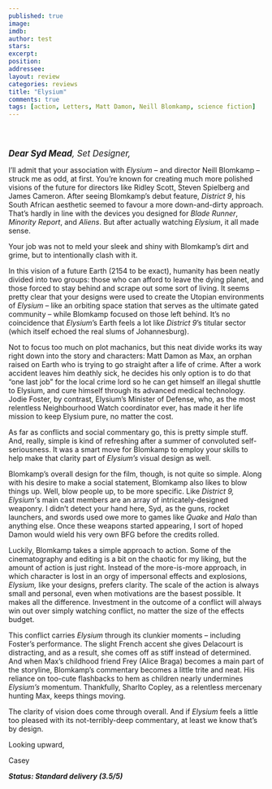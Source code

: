 ```yaml
---
published: true
image: 
imdb: 
author: test 
stars: 
excerpt: 
position: 
addressee: 
layout: review
categories: reviews
title: "Elysium"
comments: true
tags: [action, Letters, Matt Damon, Neill Blomkamp, science fiction]
---
```

<div><p class="Body1">&nbsp;</p>
<p class="Body1"><strong><em><span class="full-image-block ssNonEditable"><a href="/letters/2013/8/9/elysium.html"><img src="http://static.squarespace.com/static/5005f6bcc4aa41161b33e89e/5329cf1fe4b07c068ebf74de/5329cf1fe4b07c068ebf7889/1376072736013/elysium.jpg" alt="" /></a></span></em></strong></p>
<p><span style="font-size:120%;"><strong><em>Dear Syd Mead</em></strong><em>, Set Designer,</em></span></p>
<p>I&#8217;ll admit that your association with <em>Elysium</em> &ndash; and director Neill Blomkamp &ndash; struck me as odd, at first. You&#8217;re known for creating much more polished visions of the future for directors like Ridley Scott, Steven Spielberg and James Cameron. After seeing Blomkamp&rsquo;s debut feature, <em>District 9</em>, his South African aesthetic seemed to favour a more down-and-dirty approach. That&rsquo;s hardly in line with the devices you designed for <em>Blade Runner</em>, <em>Minority Report</em>, and <em>Aliens</em>. But after actually watching <em>Elysium</em>, it all made sense.</p>
<p>Your job was not to meld your sleek and shiny with Blomkamp&#8217;s dirt and grime, but to intentionally clash with it.&nbsp;</p>
<p>In this vision of a future Earth (2154 to be exact), humanity has been neatly divided into two groups: those who can afford to leave the dying planet, and those forced to stay behind and scrape out some sort of living. It seems pretty clear that your designs were used to create the Utopian environments of <em>Elysium</em> &ndash; like an orbiting space station that serves as the ultimate gated community &ndash; while Blomkamp focused on those left behind. It&#8217;s no coincidence that <em>Elysium</em>&#8217;s Earth feels a lot like<em> District 9</em>&#8217;s titular sector (which itself echoed the real slums of Johannesburg).</p>
<p>Not to focus too much on plot machanics, but this neat divide works its way right down into the story and characters: Matt Damon as Max, an orphan raised on Earth who is trying to go straight after a life of crime. After a work accident leaves him deathly sick, he decides his only option is to do that &#8220;one last job&#8221; for the local crime lord so he can get himself an illegal shuttle to Elysium, and cure himself through its advanced medical technology. Jodie Foster, by contrast, Elysium&#8217;s Minister of Defense, who, as the most relentless Neighbourhood Watch coordinator ever, has made it her life mission to keep Elysium pure, no matter the cost.&nbsp;</p>
<p>As far as conflicts and social commentary go, this is pretty simple stuff. And, really, simple is kind of refreshing after a summer of convoluted self-seriousness. It was a smart move for Blomkamp to employ your skills to help make that clarity part of <em>Elysium&#8217;s </em>visual design as well.&nbsp;</p>
<p>Blomkamp&#8217;s overall design for the film, though, is not quite so simple. Along with his desire to make a social statement, Blomkamp also likes to blow things up. Well, blow people up, to be more specific. Like <em>District 9, Elysium&#8217;</em>s main cast members are an array of intricately-designed weaponry. I didn&#8217;t detect your hand here, Syd, as the guns, rocket launchers, and swords used owe more to games like <em>Quake </em>and <em>Halo</em> than anything else. Once these weapons started appearing, I sort of hoped Damon would wield his very own BFG before the credits rolled.</p>
<p>Luckily, Blomkamp takes a simple approach to action. Some of the cinematography and editing is a bit on the chaotic for my liking, but the amount of action is just right. Instead of the more-is-more approach, in which character is lost in an orgy of impersonal effects and explosions, <em>Elysium,</em> like your designs, prefers clarity. The scale of the action is always small and personal, even when motivations are the basest possible. It makes all the difference. Investment in the outcome of a conflict will always win out over simply watching conflict, no matter the size of the effects budget.</p>
<p>This conflict carries <em>Elysium </em>through its clunkier moments &ndash; including Foster&#8217;s performance. The slight French accent she gives Delacourt is distracting, and as a result, she comes off as stiff instead of determined. And when Max&#8217;s childhood friend Frey (Alice Braga) becomes a main part of the storyline, Blomkamp&#8217;s commentary becomes a little trite and neat. His reliance on too-cute flashbacks to hem as children nearly undermines <em>Elysium&#8217;s</em> momentum. Thankfully, Sharlto Copley, as a relentless mercenary hunting Max, keeps things moving.</p>
<p>The clarity of vision does come through overall. And if <em>Elysium</em> feels a little too pleased with its not-terribly-deep commentary, at least we know that&rsquo;s by design.&nbsp;</p>
<p>Looking upward,</p>
<p>Casey</p>
<p><strong><em>Status: Standard delivery (3.5/5)</em></strong></p></div>
